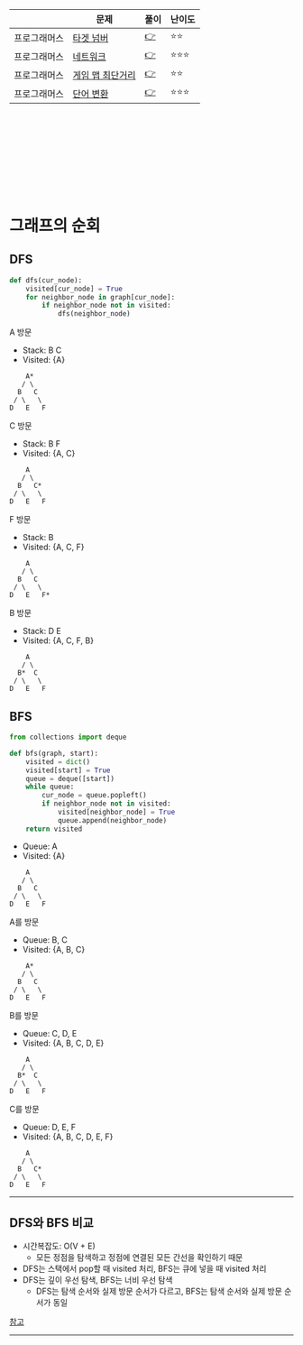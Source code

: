 ||문제|풀이|난이도|
|--|--|--|--|
|프로그래머스|[타겟 넘버](https://school.programmers.co.kr/learn/courses/30/lessons/43165)|[👉](./01_타겟넘버.py)|⭐️⭐️|
|프로그래머스|[네트워크](https://school.programmers.co.kr/learn/courses/30/lessons/43162)|[👉](./02_네트워크.py)|⭐️⭐️⭐️|
|프로그래머스|[게임 맵 최단거리](https://school.programmers.co.kr/learn/courses/30/lessons/1844)|[👉](./03_게임맵최단거리.py)|⭐️⭐️|
|프로그래머스|[단어 변환](https://school.programmers.co.kr/learn/courses/30/lessons/43163)|[👉](./04_단어변환.py)|⭐️⭐️⭐️|

<br><br><br>
---
<br><br>

# 그래프의 순회

## DFS

```python
def dfs(cur_node):
    visited[cur_node] = True
    for neighbor_node in graph[cur_node]:
        if neighbor_node not in visited:
            dfs(neighbor_node)
```

A 방문
- Stack: B C
- Visited: {A}
```plain
    A*
   / \
  B   C
 / \   \
D   E   F
```  

C 방문
- Stack: B F
- Visited: {A, C}
```plain
    A
   / \
  B   C*
 / \   \
D   E   F
```  

F 방문
- Stack: B 
- Visited: {A, C, F}
```plain
    A
   / \
  B   C
 / \   \
D   E   F*
```  

B 방문
- Stack: D E 
- Visited: {A, C, F, B}
```plain
    A
   / \
  B*  C
 / \   \
D   E   F
```  


## BFS

```python
from collections import deque

def bfs(graph, start):
    visited = dict()
    visited[start] = True
    queue = deque([start])
    while queue:
        cur_node = queue.popleft()
        if neighbor_node not in visited:
            visited[neighbor_node] = True
            queue.append(neighbor_node)
    return visited
```

- Queue: A
- Visited: {A}
```plain
    A
   / \
  B   C
 / \   \
D   E   F
```  

A를 방문
- Queue: B, C
- Visited: {A, B, C}
```plain
    A*
   / \
  B   C
 / \   \
D   E   F
```  

B를 방문
- Queue: C, D, E
- Visited: {A, B, C, D, E}
```plain
    A
   / \
  B*  C
 / \   \
D   E   F
```  

C를 방문
- Queue: D, E, F
- Visited: {A, B, C, D, E, F}
```plain
    A
   / \
  B   C*
 / \   \
D   E   F
```  

---

## DFS와 BFS 비교
- 시간복잡도: O(V + E) 
    - 모든 정점을 탐색하고 정점에 연결된 모든 간선을 확인하기 때문
- DFS는 스택에서 pop할 때 visited 처리, BFS는 큐에 넣을 때 visited 처리
- DFS는 깊이 우선 탐색, BFS는 너비 우선 탐색
    - DFS는 탐색 순서와 실제 방문 순서가 다르고, BFS는 탐색 순서와 실제 방문 순서가 동일




[참고](https://www.inflearn.com/course/%EC%BD%94%EB%94%A9%ED%85%8C%EC%8A%A4%ED%8A%B8-%EC%9E%85%EB%AC%B8-%ED%8C%8C%EC%9D%B4%EC%8D%AC)

---


